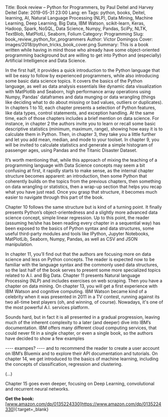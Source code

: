 Title: Book review – Python for Programmers, by Paul Deitel and Harvey Deitel
Date: 2019-05-31 23:00
Lang: en
Tags: python, books, Deitel, learning, AI, Natural Language Processing (NLP), Data Mining, Machine Learning, Deep Learning, Big Data, IBM Watson, scikit-learn, Keras, Hadoop, Spark, NoSQL, Data Science, Numpy, Pandas, SciPy, NLTK, TextBlob, MatPlotLi, Seaborn, Folium
Category: Programming
Slug: book_review_python_for_programmers
Author: Victor Domingos
Cover: images/2018/python_tricks_book_cover.png
Summary: This is a book written while having in mind those who already have some object-oriented programming background but are willing to get into Python and (especially) Artificial Intelligence and Data Science. 

In the first half, it provides a quick introduction to the Python language that will be easy to follow by experienced programmers, while also introducing some basic data science topics. It covers the basics of the Python language, as well as data analysis essentials like dynamic data visualization with MatPlotlib and Seaborn, high performance array operations using Numpy, Pandas' dataframes and data munging or data wrangling (things like deciding what to do about missing or bad values, outliers or duplicates). In chapters 1 to 10, each chapter presents a selection of Python features, like data types, control statements, and exception handling. At the same time, each of those chapters includes a brief mention on data science. For instance, in chapter 2 the authors invite you to learn or recall some basic descriptive statistics (minimum, maximum, range), showing how easy it is to calculate them in Python. Then, in chapter 3, they take you a little further and let you add mean, median, and mode to your toolset. In chapter 9, you will be invited to calculate statistics and generate a simple histogram of passenger ages, using Pandas and the Titanic Disaster Dataset.

It’s worth mentioning that, while this approach of mixing the teaching of a programming language with Data Science concepts may seem a bit confusing at first, it rapidly starts to make sense, as the internal chapter structure becomes apparent: an introduction, then some Python that coherently builds on the topics from the previous chapters, then something on data wrangling or statistics, then a wrap-up section that helps you recap what you have just read. Once you grasp that structure, it becomes much easier to navigate through this part of the book.

Chapter 10 follows the same structure but is kind of a turning point. It finally presents Python’s object-orientedness and a slightly more advanced data science concept, simple linear regression. Up to this point, the reader (assuming he/she has been reading every chapter in a sequential way) has been exposed to the basics of Python syntax and data structures, some useful third-party modules and tools like IPython, Jupyter Notebooks, MatPlotLib, Seaborn, Numpy, Pandas, as well as CSV and JSON manipulation.

In chapter 11, you’ll find out that the authors are focusing more on data science and less on Python concepts. The reader is expected now to be familiar with the language syntax and the commonly used data structures, so the last half of the book serves to present some more specialized topics related to A.I. and Big Data. Chapter 11 presents Natural language Processing (NLP) and includes exercises on web scraping. Then you have a chapter on data mining.
On chapter 13, you will get a first experience with IBM Watson and cognitive computing. IBM Watson became kind of a celebrity when it was presented in 2011 in a TV contest, running against its two all-time best players (oh, and winning, of course). Nowadays, it's one of the most powerful A.I. services platform.

Sounds hard, but in fact it is all presented in a gradual progression, leaving much of the inherent complexity to a later (and deeper) dive into IBM’s documentation. IBM offers many different cloud computing services, that could never fit in a single chapter, or even a single book, so the authors have decided to show a few examples

---- exampes? ----
and to recommend the reader to create a user account on IBM’s Bluemix and to explore their API documentation and tutorials.
On chapter 14, we get introduced to the basics of machine learning, including the concepts of classification, regression and clustering.

(…)


Chapter 15 goes even deeper, focusing on Deep Learning, convolutional and recurrent neural networks.







**Get the book:**  
[www.amazon.com/dp/0135224330]https://www.amazon.com/dp/0135224330){:target=_blank}
